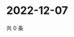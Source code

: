 # 2022-12-07

共 0 条

<!-- BEGIN WEIBO -->
<!-- 最后更新时间 Wed Dec 07 2022 09:10:35 GMT+0800 (China Standard Time) -->

<!-- END WEIBO -->
